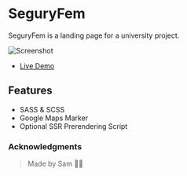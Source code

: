 # SeguryFem

SeguryFem is a landing page for a university project.

![Screenshot](/images/doc/screenshot.png)

- [Live Demo](https://samhernandezc24.github.io/SeguryFem/)

## Features

- SASS & SCSS
- Google Maps Marker
- Optional SSR Prerendering Script

### Acknowledgments

> Made by Sam 🖖🚀
